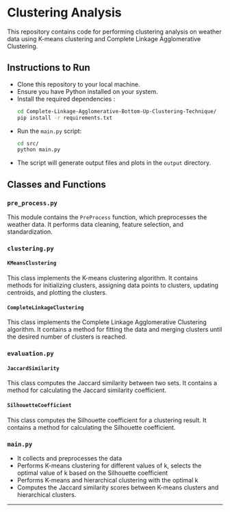 # Clustering Analysis

This repository contains code for performing clustering analysis on weather data using K-means clustering and Complete Linkage Agglomerative Clustering.

## Instructions to Run
  - Clone this repository to your local machine.
  - Ensure you have Python installed on your system.
  - Install the required dependencies :
    ```bash
    cd Complete-Linkage-Agglomerative-Bottom-Up-Clustering-Technique/
    pip install -r requirements.txt
    ```
  - Run the `main.py` script:
    ```bash
    cd src/
    python main.py
    ```
  - The script will generate output files and plots in the `output` directory.

## Classes and Functions

### `pre_process.py`

This module contains the `PreProcess` function, which preprocesses the weather data. It performs data cleaning, feature selection, and standardization.

### `clustering.py`

#### `KMeansClustering`

This class implements the K-means clustering algorithm. It contains methods for initializing clusters, assigning data points to clusters, updating centroids, and plotting the clusters.

#### `CompleteLinkageClustering`

This class implements the Complete Linkage Agglomerative Clustering algorithm. It contains a method for fitting the data and merging clusters until the desired number of clusters is reached.

### `evaluation.py`

#### `JaccardSimilarity`

This class computes the Jaccard similarity between two sets. It contains a method for calculating the Jaccard similarity coefficient.

#### `SilhouetteCoefficient`

This class computes the Silhouette coefficient for a clustering result. It contains a method for calculating the Silhouette coefficient.

### `main.py`

- It collects and preprocesses the data
- Performs K-means clustering for different values of k, selects the optimal value of k based on the Silhouette coefficient
- Performs K-means and hierarchical clustering with the optimal k
- Computes the Jaccard similarity scores between K-means clusters and hierarchical clusters.

---

